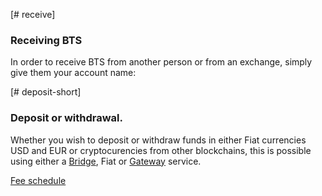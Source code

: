 [# receive]
### Receiving BTS
In order to receive BTS from another person or from an exchange, simply give them your account name:

[# deposit-short]
### Deposit or withdrawal.

Whether you wish to deposit or withdraw funds in either Fiat currencies USD and EUR or cryptocurencies from other blockchains, this is possible using either a [Bridge](introduction/bridges_gateways), Fiat or [Gateway](introduction/bridges_gateways) service.


[Fee schedule](components/DepositWithdraw_OL)